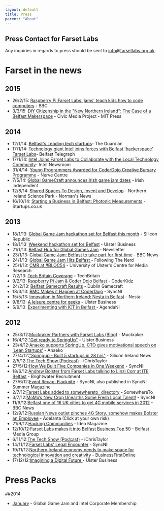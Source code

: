 ```yaml
---
layout: default
title: Press
parent: "About"
---
```


## Press Contact for Farset Labs

Any inquiries in regards to press should be sent to info@farsetlabs.org.uk.

# Farset in the news

## 2015

 * 26/2/15: [Raspberry Pi Farset Labs 'jams' teach kids how to code computers](http://www.bbc.co.uk/news/uk-northern-ireland-31625354) - BBC
 * 3/3/15: [DIY Citizenship in the "New Northern Ireland": The Case of a Belfast Makerspace](http://civicmediaproject.org/works/civic-media-project/diycitizenshipinthenewnorthernireland) - Civic Media Project - MIT Press

## 2014
  * 12/1/14: [Belfast's Leading tech startups](http://www.theguardian.com/uk-news/2014/jan/12/belfast-leading-tech-startups)- The Guardian
  * 17/1/14: [Technology giant Intel joins forces with Belfast 'hackerspace' Farset Labs](http://www.belfasttelegraph.co.uk/life/technology-gadgets/technology-giant-intel-joins-forces-with-belfast-hackerspace-farset-labs-29926303.html)- Belfast Telegraph
  * 17/1/14: [Intel Joins Farset Labs to Collaborate with the Local Technology Community](http://newsroom.intel.com/community/en_ie/blog/2014/01/17/intel-joins-farset-labs-to-collaborate-with-the-local-technology-community)- Intel Newsroom
  * 31/4/14: [Young Programmers Awarded for CoderDojo Creative Bursary Programme](http://nervecentre.org/news/young-programmers-awarded-coderdojo-creative-bursary-programme) - Nerve Centre
  * 7/5/14: [Global GameCraft announces Irish game jam dates](http://www.independent.ie/entertainment/games/indo-indie/global-gamecraft-announces-irish-game-jam-dates-30253357.html) - Irish Independent
  * 12/8/14: [Shared Spaces To Design, Invent and Develop](http://www.nisp.co.uk/shared-spaces-to-design-invent-and-develop/) - Northern Ireland Science Park - Norman's News
  * 16/10/14: [Starting a Business in Belfast: Photonic Measurements](http://startups.co.uk/starting-a-business-in-belfast-photonic-measurements/) - Startups.co.uk

## 2013

  * 18/1/13: [Global Game Jam hackathon set for Belfast this month](http://www.siliconrepublic.com/innovation/item/31099-global-game-jam-hackathon/) - Silicon Republic
  * 18/1/13: [Weekend hackathon set for Belfast](http://www.ulsterbusiness.com/articles/2013/01/18/weekend-hackathon-set-for-belfast) - Ulster Business
  * 21/1/13: [Belfast Hub for Global Games Jam](http://www.newsletter.co.uk/news/business/local-businesses/belfast-hub-for-global-games-jam-1-4705625) - Newsletter
  * 23/1/13: [Global Game Jam: Belfast to take part for first time](http://www.bbc.co.uk/news/uk-northern-ireland-21142798) - BBC News
  * 24/1/13: [Global Game Jam Hits Belfast ](http://www.followingthenerd.com/video-games/global-game-jam-hits-belfast/?utm_source=rss&utm_medium=rss&utm_campaign=global-game-jam-hits-belfast)- Following The Nerd
  * 25/1/13: [CMR at #BLOC54](http://cmr.ulster.ac.uk/cmr-at-bloc54/) - University of Ulster's Centre for Media Research
  * 7/2/13: [Tech Britain Coverage](http://techbritain.com/videos/watch/43) - TechBritain
  * 9/2/13: [Raspberry Pi Jam & Coder Dojo Belfast ](http://coderkidz.com/2013/02/raspberry-pi-jam-coder-dojo-belfast/)- CoderKidz
  * 24/2/13: [Belfast Gamecraft Results](http://dublingamecraft.com/2013/02/24/belfat-gamecraft-winners/) - Dublin Gamecraft
  * 18/3/13: [BMC Makes it Happen at CoderDojo](http://syncni.com/news/2/1574/belfast-metropolitan-college-makes-it-happen-with-coderdojo-summit/tab/1356#.UW_zakmDg9d) - SyncNI
  * 15/5/13: [Innovation in Northern Ireland: Nesta in Belfast](http://www.nesta.org.uk/events/nesta_road_shows/assets/events/innovation_in_northern_ireland_nesta_in_belfast) - Nesta
  * 9/8/13: [A leisure centre for geeks](http://issuu.com/ulster_business/docs/ub_august_2013/148) - Ulster Business
  * 5/9/13: [Experimenting with ICT in Belfast ](http://www.agendani.com/experimenting-with-ict-in-belfast/)- AgendaNI

## 2012

  * 25/3/12:[Muckraker Partners with Farset Labs (Blog)](http://muckraker.me/2012/03/25/announcing-the-muckrakers-partnership-with-farset-labs/) - Muckraker
  * 16/4/12:["Get ready to SpringUp"](http://www.ulsterbusiness.com/articles/2012/04/16/get-ready-to-springup) - Ulster Business
  * 23/4/12:[Anaeko supports SpringUp, CTO gives motivational speech on ‘Lean Startups’](http://www.resourceorientedarchitecture.com/?p=1372) - Anaeko
  * 27/4/12:["Springup - Built 5 startups in 28 hrs"](http://www.siliconirelandnewswire.com/2012/04/springup-built-5-startups-in-28-hrs.html) - Silicon Ireland News
  * 2/5/12:[The Tech Show (Podcast)](http://ichristaylor.com/the-tech-show-episode-13/) - iChrisTaylor
  * 27/5/12:[How We Built Five Companies in One Weekend](http://syncni.com/news/2/1077/how-we-built-five-companies-in-one-weekend/tab/1356#.UlQJ73iRilg) - SyncNI
  * 18/6/12:[Andrew Bolster from Farset Labs talking to Linzi Corr at ITE Belfast](http://www.youtube.com/watch?v=qeaN_2xU2hk) - Brightwater Recruitment
  * 27/6/12:[Event Recap: Flacknite](http://syncni.com/news/2/1079/event-recap-flacknite/tab/1356#.UlQKI3iRilg) - SyncNI, also published in SyncNI Summer Magazine
  * 2/7/12:[Farset Labs added to somewhereto_ directory](http://somewhereto.com/regions/northern-ireland/farset-labs) - SomewhereTo\_
  * 3/7/12:[MoMo’s New Crop Unearths Some Fresh Local Talent!](http://syncni.com/news/6764) - SyncNI
  * 11/9/12:[Belfast one of 16 UK cities to get 4G mobile services in 2012](http://www.bbc.co.uk/news/uk-northern-ireland-19558312) - BBC News
  * 12/9/12:[Russian News outlet pinches 4G Story, somehow makes Bolster an Employee](http://adelanta.info/news/england4/index2012/09/12/9731.html) - Adelanta (Click at your own risk)
  * 21/9/12:[Hacking Communities](http://readidea.com/magazines/issue5/hackerspace.html) - Idea Magazine
  * 12/10/12:[Farset Labs makes it into Belfast Business Top 50](http://belfastmediagroup.com/top50/belfast-business-top-50-list-2012/) - Belfast Media Group
  * 6/11/12:[The Tech Show (Podcast)](http://eamonnmallie.com/2012/11/tech-show-podcast-episode-26/) - iChrisTaylor
  * 14/11/12:[Farset Labs' Legal Encounter](http://syncni.com/news/7397) - SyncNI
  * 19/11/12:[Northern Ireland economy needs to make space for technological innovation and creativity](http://www.businessfirstonline.co.uk/?p=10387) - BusinessFirstOnline
  * 17/12/12:[Imagining a Digital Future ](http://www.ulsterbusiness.com/articles/2012/12/17/imagining-a-digital-future)- Ulster Business

# Press Packs

##2014
  * [January](/assets/docs/14-jan-presspack.zip) - Global Game Jam and Intel Corporate Membership
